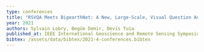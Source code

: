 ```yaml
---
type: conferences
title: "RSVQA Meets BigearthNet: A New, Large-Scale, Visual Question Answering Dataset For Remote Sensing"
year: 2021
authors: Sylvain Lobry, Begüm Demir, Devis Tuia
published_at: IEEE International Geoscience and Remote Sensing Symposium, Brussels, Belgium, 2021
bibtex: /assets/data/bibtex/2021-4-conferences.bibtex 
---
```

